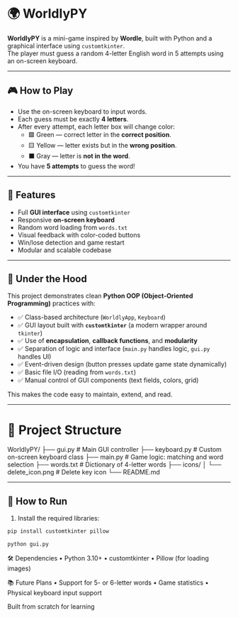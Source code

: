 # 🌍 WorldlyPY

**WorldlyPY** is a mini-game inspired by **Wordle**, built with Python and a graphical interface using `customtkinter`.  
The player must guess a random 4-letter English word in 5 attempts using an on-screen keyboard.

---

## 🎮 How to Play

- Use the on-screen keyboard to input words.
- Each guess must be exactly **4 letters**.
- After every attempt, each letter box will change color:
  - 🟩 Green — correct letter in the **correct position**.
  - 🟨 Yellow — letter exists but in the **wrong position**.
  - ⬛ Gray — letter is **not in the word**.
- You have **5 attempts** to guess the word!

---

## 🧩 Features

- Full **GUI interface** using `customtkinter`
- Responsive **on-screen keyboard**
- Random word loading from `words.txt`
- Visual feedback with color-coded buttons
- Win/lose detection and game restart
- Modular and scalable codebase
  
---

## 🧠 Under the Hood

This project demonstrates clean **Python OOP (Object-Oriented Programming)** practices with:

- ✅ Class-based architecture (`WorldlyApp`, `Keyboard`)
- ✅ GUI layout built with **`customtkinter`** (a modern wrapper around `tkinter`)
- ✅ Use of **encapsulation**, **callback functions**, and **modularity**
- ✅ Separation of logic and interface (`main.py` handles logic, `gui.py` handles UI)
- ✅ Event-driven design (button presses update game state dynamically)
- ✅ Basic file I/O (reading from `words.txt`)
- ✅ Manual control of GUI components (text fields, colors, grid)

This makes the code easy to maintain, extend, and read.

---

# 📁 Project Structure

WorldlyPY/
├── gui.py           # Main GUI controller
├── keyboard.py      # Custom on-screen keyboard class
├── main.py          # Game logic: matching and word selection
├── words.txt        # Dictionary of 4-letter words
├── icons/
│   └── delete_icon.png  # Delete key icon
└── README.md

---

## 🚀 How to Run

1. Install the required libraries:

```bash
pip install customtkinter pillow
```
```bash
python gui.py
```

🛠 Dependencies
	•	Python 3.10+
	•	customtkinter
	•	Pillow (for loading images)

📚 Future Plans
	•	Support for 5- or 6-letter words
	•	Game statistics
	•	Physical keyboard input support

Built from scratch for learning

